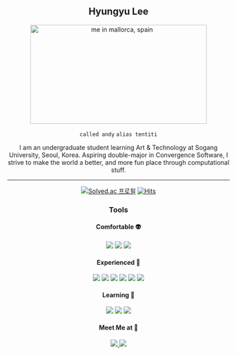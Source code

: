<div align="center">

## Hyungyu Lee

<image src="https://github.com/tentiti/tentiti/blob/e66beee129c99812dc966952e84b6e6c19523c2c/P1094319.jpeg" alt="me in mallorca, spain" style="width:400px;height:225px">

<br>

``called andy``  ``alias tentiti``



I am an undergraduate student learning Art & Technology at Sogang University, Seoul, Korea. Aspiring double-major in Convergence Software, I strive to make the world a better, and more fun place through computational stuff.

***

[![Solved.ac
프로필](http://mazassumnida.wtf/api/mini/generate_badge?boj=tentiti)](https://solved.ac/tentiti)
[![Hits](https://hits.seeyoufarm.com/api/count/incr/badge.svg?url=https%3A%2F%2Fgithub.com%2Ftentiti&count_bg=%23A1A9FF&title_bg=%232F3760&icon=&icon_color=%23E7E7E7&title=+%F0%9F%91%80%E2%9C%A8+&edge_flat=true)](https://hits.seeyoufarm.com)

### Tools
#### Comfortable 👽

<img src="https://img.shields.io/badge/Python-3776AB?style=for-the-badge&logo=Python&logoColor=white">
<img src="https://img.shields.io/badge/Django-092E20?style=for-the-badge&logo=Django&logoColor=white">
<img src="https://img.shields.io/badge/Processing-006699?style=for-the-badge&logo=Processing%20Foundation&logoColor=white">

#### Experienced 💪
<img src="https://img.shields.io/badge/Java-f89820?style=for-the-badge&logo=&logoColor=white">
<img src="https://img.shields.io/badge/Spring-6DB33F?style=for-the-badge&logo=Spring&logoColor=white">
<img src="https://img.shields.io/badge/C-A8B9CC?style=for-the-badge&logo=C&logoColor=white">
<img src="https://img.shields.io/badge/JavaScript-F7DF1E?style=for-the-badge&logo=JavaScript&logoColor=white">
<img src="https://img.shields.io/badge/p5.js-ED225D?style=for-the-badge&logo=p5.js&logoColor=white">
<img src="https://img.shields.io/badge/Azure-0078D4?style=for-the-badge&logo=Microsoft%20Azure&logoColor=white">

#### Learning 📝
<img src="https://img.shields.io/badge/Pytorch-EE4C2C?style=for-the-badge&logo=PyTorch&logoColor=white">
<img src="https://img.shields.io/badge/Framer-white?style=for-the-badge&logo=Framer&logoColor=0055FF">
<img src="https://img.shields.io/badge/AWS-232F3E?style=for-the-badge&logo=Amazon%20AWS&logoColor=white">

#### Meet Me at 💝
<a href="https://hyungyulee.xyz">
<img src="https://img.shields.io/badge/Website-3484D2?style=for-the-badge&logo=&logoColor=0055FF">
</a>
<a href="https://instagram.com/tengotienestiene">
  <img src="https://img.shields.io/badge/Instagram-white?style=for-the-badge&logo=Instagram&logoColor=E4405F">
</a>

</div>
